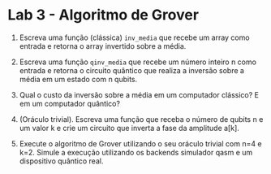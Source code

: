 # Lab 3 - Algoritmo de Grover


1. Escreva uma função (clássica) `inv_media` que recebe um array como entrada e retorna o array invertido sobre a média.

2. Escreva uma função `qinv_media` que recebe um número inteiro n como entrada e retorna o circuito quântico que realiza a inversão sobre a média em um estado com n qubits.

3. Qual o custo da inversão sobre a média em um computador clássico? E em um computador quântico?

4. (Oráculo trivial). Escreva uma função que receba o número de qubits n e um valor k e crie um circuito que inverta a fase da amplitude a[k].

5. Execute o algoritmo de Grover utilizando o seu oráculo trivial com n=4 e k=2. Simule a execução utilizando os backends simulador qasm e um dispositivo quântico real.
